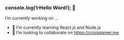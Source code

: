 ### console.log(✨Hello Word!); 👋

<!--
**DeXsSz/DeXsSz** is a ✨ _special_ ✨ repository because its `README.md` (this file) appears on your GitHub profile.

Here are some ideas to get you started:

- 🔭 I’m currently working on ...
- 🌱 I’m currently learning ...
- 👯 I’m looking to collaborate on ...
- 🤔 I’m looking for help with ...
- 💬 Ask me about ...
- 📫 How to reach me: ...
- 😄 Pronouns: ...
- ⚡ Fun fact: ...
- 📫 How to reach me:  https://www.linkedin.com/in/agusstin-galvan/
- ⚡ Fun fact: Studying the bachelor's degree in video game production and digital entertainment.

-->
 I’m currently working on ...
- 🌱 I’m currently learning React.js and Node.js
- 👯 I’m looking to collaborate on https://crisisgamer.me
